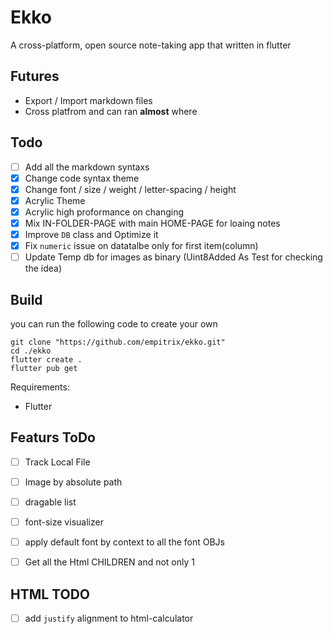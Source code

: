 # Ekko
A cross-platform, open source note-taking app that written in flutter


## Futures
- Export / Import markdown files
- Cross platfrom and can ran **almost** where

## Todo
- [ ] Add all the markdown syntaxs
- [x] Change code syntax theme
- [x] Change font / size / weight / letter-spacing / height
- [x] Acrylic Theme
- [x] Acrylic high proformance on changing
- [x] Mix IN-FOLDER-PAGE with main HOME-PAGE for loaing notes
- [x] Improve `DB` class and Optimize it
- [x] Fix `numeric` issue on datatalbe only for first item(column)
- [ ] Update Temp db for images as binary (Uint8Added As Test for checking the idea)

## Build
you can run the following code to create your own
```shell
git clone "https://github.com/empitrix/ekko.git"
cd ./ekko
flutter create .
flutter pub get
```
Requirements:
- Flutter

## Featurs ToDo
- [ ] Track Local File
- [ ] Image by absolute path
- [ ] dragable list
- [ ] font-size visualizer
- [ ] apply default font by context to all the font OBJs
- [ ] Get all the Html CHILDREN and not only 1




## HTML TODO
- [ ] add `justify` alignment to html-calculator
